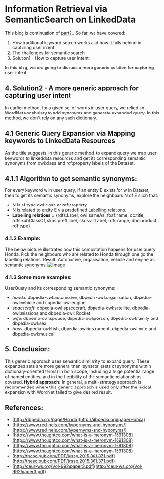 # Information Retrieval via SemanticSearch on LinkedData

This blog is continuation of [part2](https://spoddutur.github.io/my-notes/semantic-search-2).. So far, we have covered:
1. How traditional keyword search works and how it falls behind in capturing user intent
2. The challenges for semantic search
3. Solution1 - How to capture user intent

In this blog, we are going to discuss a more generic solution for capturing user intent

## 4. Solution2 - A more generic approach for capturing user intent
In earlier method, for a given set of words in user query, we relied on WordNet vocabulary to add synonyms and generate expanded query. In this method, we don't rely on any such dictionary.

## 4.1 Generic Query Expansion via Mapping keywords to LinkedData Resources
As the title suggests, in this generic method, to expand query we map user keywords to linkeddata resources and get its corresponding semantic synonyms from owl:class and rdf:property labels of the Dataset.

## 4.1.1 Algorithm to get semantic synonyms:
For every keyword w in user query, if an entity E exists for w in Dataset, then to get its semantic synonyms, explore the neighbours N of E such that:
- N is of type owl:class or rdf:property
- N is related to entity E via predefined Labelling relations.
- **Labelling relations =** {rdfs:Label, owl:sameAs, foaf:name, dc:title, rdfs:subClassOf, skos:prefLabel, skos:altLabel, rdfs:range, dbo:product, rdf:type}

### 4.1.2 Example:
The below picture illustrates how this computation happens for user query Honda. Pick the neighbours who are related to Honda through one go the labelling relations. Result: Automotive, organisation, vehicle and engine as semantic synonyms.
![image](https://user-images.githubusercontent.com/22542670/31304227-adc2ba42-ab3a-11e7-9acc-665e1f7be381.png)

### 4.1.3 Some more examples:
UserQuery and its corresponding semantic synonyms:
- *honda*: dbpedia-owl:automotive, dbpedia-owl:organisation, dbpedia-owl:vehicle and dbpedia-owl:engine
- *spacecraft*: dbpedia-owl:spacecraft, dbpedia-owl:satellite, dbpedia-owl:missions and dbpedia-owl: Rocket
- *wife*:	dbpedia-owl:spouse, dbpedia-owl:person, dbpedia-owl:family and dbpedia-owl:sex
- *bass*:	dbpedia-owl:fish, dbpedia-owl:instrument, dbpedia-owl:note and dbpedia-owl:musical

## 5. Conclusion: 
This generic approach uses semantic similarity to expand query. These expanded sets are more general than ‘synsets’ (sets of synonyms within dictionary-oriented terms) in both scope, including a huge potential range of named entities, and in the flexibility of the semantic relationships covered.
**Hybrid approach:** In general, a multi-strategy approach is recommended where this generic approach is used only after the lexical expansion with WordNet failed to give desired result.

## References:
- [http://dbpedia.org/page/Honda](http://dbpedia.org/page/Honda)
- [https://www.redlinels.com/hypernyms-and-hyponyms/](https://www.redlinels.com/hypernyms-and-hyponyms/)
- [https://www.thoughtco.com/what-is-a-meronym-1691308](https://www.thoughtco.com/what-is-a-meronym-1691308)
- [https://www.thoughtco.com/what-is-a-meronym-1691308](https://www.thoughtco.com/what-is-a-meronym-1691308)
- [http://thescipub.com/PDF/jcssp.2015.361.371.pdf](http://thescipub.com/PDF/jcssp.2015.361.371.pdf)
- [http://ceur-ws.org/Vol-992/paper3.pdf](http://ceur-ws.org/Vol-992/paper3.pdf)
